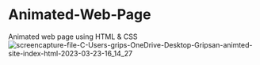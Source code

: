 # Animated-Web-Page
Animated web page using HTML &amp; CSS
![screencapture-file-C-Users-grips-OneDrive-Desktop-Gripsan-animted-site-index-html-2023-03-23-16_14_27](https://user-images.githubusercontent.com/127504925/227179545-1d5579f1-5059-415f-9e19-24f47bbc49a5.png)
